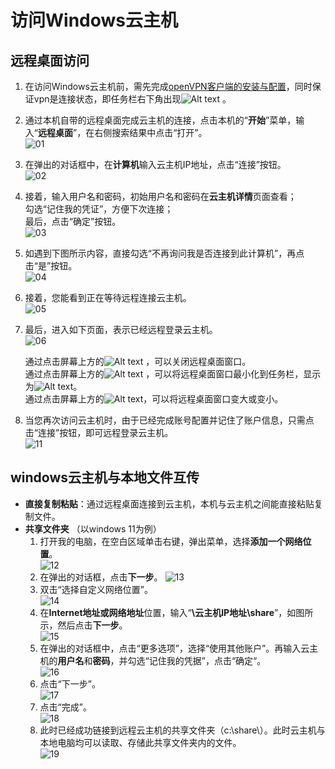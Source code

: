 # 访问Windows云主机    

## 远程桌面访问

1. 在访问Windows云主机前，需先完成[openVPN客户端的安装与配置](../vpn)，同时保证vpn是连接状态，即任务栏右下角出现![Alt text](./img/4-conn-success.png) 。
2. 通过本机自带的远程桌面完成云主机的连接，点击本机的“**开始**”菜单，输入“**远程桌面**”，在右侧搜索结果中点击“打开”。  
![01](./img/01.png)      

3. 在弹出的对话框中，在**计算机**输入云主机IP地址，点击“连接”按钮。   
![02](./img/02.png)     

4. 接着，输入用户名和密码，初始用户名和密码在**云主机详情**页面查看；  
勾选“记住我的凭证”，方便下次连接；  
最后，点击“确定”按钮。  
![03](./img/03.png)    

5. 如遇到下图所示内容，直接勾选“不再询问我是否连接到此计算机”，再点击“是”按钮。  
![04](./img/04.png)    

6. 接着，您能看到正在等待远程连接云主机。  
![05](./img/05.png)    

7. 最后，进入如下页面，表示已经远程登录云主机。  
![06](./img/06.png)    

   通过点击屏幕上方的![Alt text](./img/07.png) ，可以关闭远程桌面窗口。  
   通过点击屏幕上方的![Alt text](./img/08.png) ，可以将远程桌面窗口最小化到任务栏，显示为![Alt text](./img/10.png)。  
   通过点击屏幕上方的![Alt text](./img/09.png)，可以将远程桌面窗口变大或变小。


8. 当您再次访问云主机时，由于已经完成账号配置并记住了账户信息，只需点击“连接”按钮，即可远程登录云主机。  
![11](./img/11.png)

## windows云主机与本地文件互传

* **直接复制粘贴**：通过远程桌面连接到云主机，本机与云主机之间能直接粘贴复制文件。  
* **共享文件夹** （以windows 11为例）  
  1. 打开我的电脑，在空白区域单击右键，弹出菜单，选择**添加一个网络位置**。  
  ![12](./img/12.png)
  2. 在弹出的对话框，点击**下一步**。
  ![13](./img/13.png)
  3. 双击“选择自定义网络位置”。  
  ![14](./img/14.png)
  4. 在**Internet地址或网络地址**位置，输入“**\\云主机IP地址\share**”，如图所示，然后点击**下一步**。  
  ![15](./img/15.png)
  5. 在弹出的对话框中，点击“更多选项”，选择“使用其他账户”。再输入云主机的**用户名**和**密码**，并勾选“记住我的凭据”，点击“确定“。  
  ![16](./img/16.png)  
  6. 点击“下一步”。  
  ![17](./img/17.png)  
  7. 点击“完成”。  
  ![18](./img/18.png)  
  8. 此时已经成功链接到远程云主机的共享文件夹（c:\share\）。此时云主机与本地电脑均可以读取、存储此共享文件夹内的文件。  
  ![19](./img/19.png) 